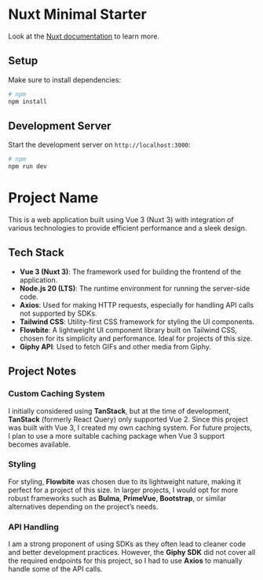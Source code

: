 # Nuxt Minimal Starter

Look at the [Nuxt documentation](https://nuxt.com/docs/getting-started/introduction) to learn more.

## Setup

Make sure to install dependencies:

```bash
# npm
npm install
```

## Development Server

Start the development server on `http://localhost:3000`:

```bash
# npm
npm run dev
```
# Project Name

This is a web application built using Vue 3 (Nuxt 3) with integration of various technologies to provide efficient performance and a sleek design.

## Tech Stack

- **Vue 3 (Nuxt 3)**: The framework used for building the frontend of the application.
- **Node.js 20 (LTS)**: The runtime environment for running the server-side code.
- **Axios**: Used for making HTTP requests, especially for handling API calls not supported by SDKs.
- **Tailwind CSS**: Utility-first CSS framework for styling the UI components.
- **Flowbite**: A lightweight UI component library built on Tailwind CSS, chosen for its simplicity and performance. Ideal for projects of this size.
- **Giphy API**: Used to fetch GIFs and other media from Giphy.

## Project Notes

### Custom Caching System
I initially considered using **TanStack**, but at the time of development, **TanStack** (formerly React Query) only supported Vue 2. Since this project was built with Vue 3, I created my own caching system. For future projects, I plan to use a more suitable caching package when Vue 3 support becomes available.

### Styling
For styling, **Flowbite** was chosen due to its lightweight nature, making it perfect for a project of this size. In larger projects, I would opt for more robust frameworks such as **Bulma**, **PrimeVue**, **Bootstrap**, or similar alternatives depending on the project’s needs.

### API Handling
I am a strong proponent of using SDKs as they often lead to cleaner code and better development practices. However, the **Giphy SDK** did not cover all the required endpoints for this project, so I had to use **Axios** to manually handle some of the API calls.
